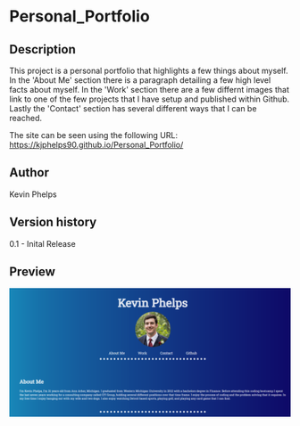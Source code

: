 # Personal_Portfolio

Description
------------

This project is a personal portfolio that highlights a few things about myself. In the 'About Me' section there is a paragraph detailing a few high level facts about myself. In the 'Work' section there are a few differnt images that link to one of the few projects that I have setup and published within Github. Lastly the 'Contact' section has several different ways that I can be reached. 

The site can be seen using the following URL: https://kjphelps90.github.io/Personal_Portfolio/


Author
------------

Kevin Phelps



Version history
------------

0.1 - Inital Release



Preview
------------

![ScreenShot](./assets/images/site_screenshot.png)